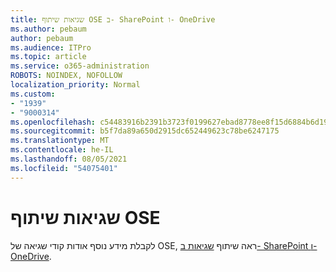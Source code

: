 ```yaml
---
title: שגיאות שיתוף OSE ב- SharePoint ו- OneDrive
ms.author: pebaum
author: pebaum
ms.audience: ITPro
ms.topic: article
ms.service: o365-administration
ROBOTS: NOINDEX, NOFOLLOW
localization_priority: Normal
ms.custom:
- "1939"
- "9000314"
ms.openlocfilehash: c54483916b2391b3723f0199627ebad8778ee8f15d6884b6d19b1f59f7093918
ms.sourcegitcommit: b5f7da89a650d2915dc652449623c78be6247175
ms.translationtype: MT
ms.contentlocale: he-IL
ms.lasthandoff: 08/05/2021
ms.locfileid: "54075401"
---
```

# <a name="ose-sharing-errors"></a>שגיאות שיתוף OSE

לקבלת מידע נוסף אודות קודי שגיאה של OSE, ראה שיתוף [שגיאות ב- SharePoint ו- OneDrive](https://docs.microsoft.com/sharepoint/sharepoint-onedrive-error-message).
